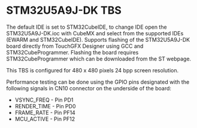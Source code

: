 # STM32U5A9J-DK TBS

The default IDE is set to STM32CubeIDE, to change IDE open the STM32U5A9J-DK.ioc with CubeMX and select from the supported IDEs (EWARM and STM32CubeIDE). Supports flashing of the STM32U5A9J-DK board directly from TouchGFX Designer using GCC and STM32CubeProgrammer. Flashing the board requires STM32CubeProgrammer which can be downloaded from the ST webpage.

This TBS is configured for 480 x 480 pixels 24 bpp screen resolution.

Performance testing can be done using the GPIO pins designated with the following signals in CN10 connector on the underside of the board:

- VSYNC_FREQ  - Pin PD1
- RENDER_TIME - Pin PD0
- FRAME_RATE  - Pin PF14
- MCU_ACTIVE  - Pin PF12

